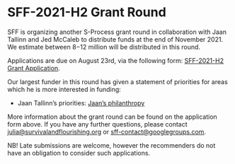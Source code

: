 # SFF-2021-H2 Grant Round 

SFF is organizing another S-Process grant round in collaboration with Jaan Tallinn and Jed McCaleb to distribute funds at the end of November 2021. We estimate between $8-$12 million will be distributed in this round. 

Applications are due on August 23rd, via the following form:
[SFF-2021-H2 Grant Application](https://docs.google.com/forms/d/e/1FAIpQLSd7DgK8WoUtpHb6tVLcKtgEOVL3MAgNq8Rl7O2XZICf7fCzfg/viewform). 

Our largest funder in this round has given a statement of priorities for areas which he is more interested in funding:

* Jaan Tallinn’s priorities: [Jaan’s philanthropy](https://jaan.online/philanthropy.html)


More information about the grant round can be found on the application form above. If you have any further questions, please contact julia@survivalandflourishing.org or sff-contact@googlegroups.com.

NB! Late submissions are welcome, however the recommenders do not have an obligation to consider such applications. 
